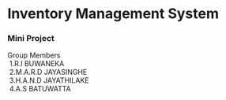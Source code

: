 # Inventory Management System 
<h3>Mini Project</h3>
Group Members<br />
&nbsp;1.R.I BUWANEKA<br />
&nbsp;2.M.A.R.D JAYASINGHE<br />
&nbsp;3.H.A.N.D JAYATHILAKE<br />
&nbsp;4.A.S BATUWATTA
